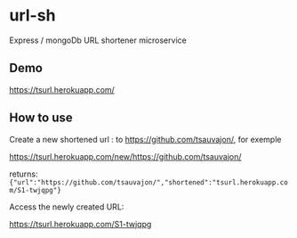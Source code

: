 # url-sh
Express / mongoDb URL shortener microservice

## Demo
https://tsurl.herokuapp.com/

## How to use
Create a new shortened url : to https://github.com/tsauvajon/, for exemple

https://tsurl.herokuapp.com/new/https://github.com/tsauvajon/

returns: ```{"url":"https://github.com/tsauvajon/","shortened":"tsurl.herokuapp.com/S1-twjqpg"}```

Access the newly created URL:

https://tsurl.herokuapp.com/S1-twjqpg
